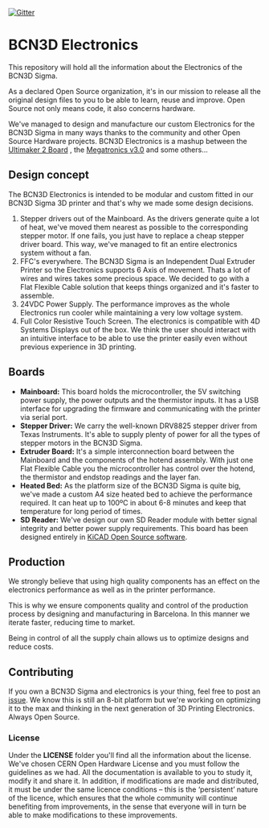 [![Gitter](https://badges.gitter.im/BCN3D/BCN3DSigma-Electronics.svg)](https://gitter.im/BCN3D/BCN3DSigma-Electronics?utm_source=badge&utm_medium=badge&utm_campaign=pr-badge)

# BCN3D Electronics

This repository will hold all the information about the Electronics of the BCN3D Sigma.

As a declared Open Source organization, it's in our mission to release all the original design files to you to be able to learn, reuse and improve. Open Source not only means code, it also concerns hardware.

We've managed to design and manufacture our custom Electronics for the BCN3D Sigma in many ways thanks to the community and other Open Source Hardware projects.
BCN3D Electronics is a mashup between the [Ultimaker 2 Board](https://github.com/Ultimaker/Ultimaker2) , the [Megatronics v3.0](http://reprap.org/wiki/Megatronics_3.0) and some others...

## Design concept

The BCN3D Electronics is intended to be modular and custom fitted in our BCN3D Sigma 3D printer and that's why we made some design decisions.

1. Stepper drivers out of the Mainboard. As the drivers generate quite a lot of heat, we've moved them nearest as possible to the corresponding stepper motor. If one fails, you just have to replace a cheap stepper driver board. This way, we've managed to fit an entire electronics system without a fan.
2. FFC's everywhere. The BCN3D Sigma is an Independent Dual Extruder Printer so the Electronics supports 6  Axis of movement. Thats a lot of wires and wires takes some precious space. We decided to go with a Flat Flexible Cable solution that keeps things organized and it's faster to assemble.
3. 24VDC Power Supply. The performance improves as the whole Electronics run cooler while maintaining a very low voltage system.  
4. Full Color Resistive Touch Screen. The electronics is compatible with 4D Systems Displays out of the box. We think the user should interact with an intuitive interface to be able to use the printer easily even without previous experience in 3D printing.

## Boards

+ **Mainboard:** This board holds the microcontroller, the 5V switching power supply, the power outputs and the thermistor inputs. It has a USB interface for upgrading the firmware and communicating with the printer via serial port.
+ **Stepper Driver:** We carry the well-known DRV8825 stepper driver from Texas Instruments. It's able to supply plenty of power for all the types of stepper motors in the BCN3D Sigma.
+ **Extruder Board:** It's a simple interconnection board between the Mainboard and the components of the hotend assembly. With just one Flat Flexible Cable you the microcontroller has control over the hotend, the thermistor and endstop readings and the layer fan.
+ **Heated Bed:** As the platform size of the BCN3D Sigma is quite big, we've made a custom A4 size heated bed to achieve the performance required. It can heat up to 100ºC in about 6-8 minutes and keep that temperature for long period of times.
+ **SD Reader:** We've design our own SD Reader module with better signal integrity and better power supply requirements. This board has been designed entirely in [KiCAD Open Source software](http://kicad.org/). 


## Production

We strongly believe that using high quality components has an effect on the electronics performance as well as in the printer performance.

This is why we ensure components quality and control of the production process by designing and manufacturing in Barcelona. In this manner we iterate faster, reducing time to market.

Being in control of all the supply chain allows us to optimize designs and reduce costs.

## Contributing

If you own a BCN3D Sigma and electronics is your thing, feel free to post an [issue](https://github.com/BCN3D/BCN3D-Electronics/issues). We know this is still an 8-bit platform but we're working on optimizing it to the max and thinking in the next generation of 3D Printing Electronics. Always Open Source.

### License

Under the **LICENSE** folder you'll find all the information about the license. We've chosen CERN Open Hardware License and you must follow the guidelines as we had. All the documentation is available to you to study it, modify it and share it.
In addition, if modifications are made and distributed, it must be under the same licence conditions – this is the ‘persistent’ nature of the licence, which ensures that the whole community will continue benefiting from improvements, in the sense that everyone will in turn be able to make modifications to these improvements.
